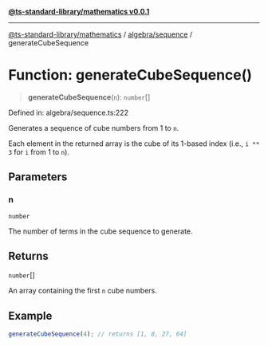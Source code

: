[**@ts-standard-library/mathematics v0.0.1**](../../../README.md)

***

[@ts-standard-library/mathematics](../../../README.md) / [algebra/sequence](../README.md) / generateCubeSequence

# Function: generateCubeSequence()

> **generateCubeSequence**(`n`): `number`[]

Defined in: algebra/sequence.ts:222

Generates a sequence of cube numbers from 1 to `n`.

Each element in the returned array is the cube of its 1-based index (i.e., `i ** 3` for `i` from 1 to `n`).

## Parameters

### n

`number`

The number of terms in the cube sequence to generate.

## Returns

`number`[]

An array containing the first `n` cube numbers.

## Example

```typescript
generateCubeSequence(4); // returns [1, 8, 27, 64]
```
